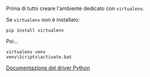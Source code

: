 Prima di tutto creare l'ambiente dedicato 
con `virtualenv`.

Se `virtualenv` non è installato:

    pip install virtualenv

Poi...

    virtualenv venv
    venv\Scripts\activate.bat

[Documentazione del driver Python](https://neo4j.com/docs/api/python-driver/current/api.html)
